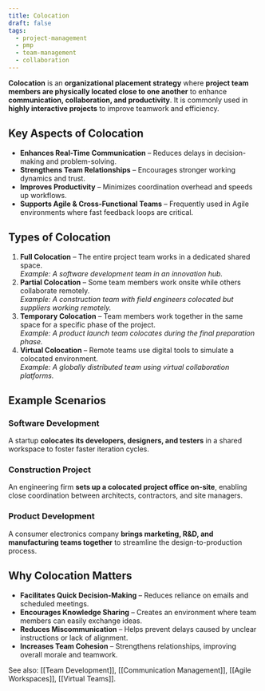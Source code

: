 ```yaml
---
title: Colocation
draft: false
tags:
  - project-management
  - pmp
  - team-management
  - collaboration
---
```


**Colocation** is an **organizational placement strategy** where **project team members are physically located close to one another** to enhance **communication, collaboration, and productivity**. It is commonly used in **highly interactive projects** to improve teamwork and efficiency.

## Key Aspects of Colocation
- **Enhances Real-Time Communication** – Reduces delays in decision-making and problem-solving.
- **Strengthens Team Relationships** – Encourages stronger working dynamics and trust.
- **Improves Productivity** – Minimizes coordination overhead and speeds up workflows.
- **Supports Agile & Cross-Functional Teams** – Frequently used in Agile environments where fast feedback loops are critical.

## Types of Colocation
1. **Full Colocation** – The entire project team works in a dedicated shared space.  
   *Example: A software development team in an innovation hub.*
2. **Partial Colocation** – Some team members work onsite while others collaborate remotely.  
   *Example: A construction team with field engineers colocated but suppliers working remotely.*
3. **Temporary Colocation** – Team members work together in the same space for a specific phase of the project.  
   *Example: A product launch team colocates during the final preparation phase.*
4. **Virtual Colocation** – Remote teams use digital tools to simulate a colocated environment.  
   *Example: A globally distributed team using virtual collaboration platforms.*

## Example Scenarios

### **Software Development**
A startup **colocates its developers, designers, and testers** in a shared workspace to foster faster iteration cycles.

### **Construction Project**
An engineering firm **sets up a colocated project office on-site**, enabling close coordination between architects, contractors, and site managers.

### **Product Development**
A consumer electronics company **brings marketing, R&D, and manufacturing teams together** to streamline the design-to-production process.

## Why Colocation Matters
- **Facilitates Quick Decision-Making** – Reduces reliance on emails and scheduled meetings.
- **Encourages Knowledge Sharing** – Creates an environment where team members can easily exchange ideas.
- **Reduces Miscommunication** – Helps prevent delays caused by unclear instructions or lack of alignment.
- **Increases Team Cohesion** – Strengthens relationships, improving overall morale and teamwork.

See also: [[Team Development]], [[Communication Management]], [[Agile Workspaces]], [[Virtual Teams]].
